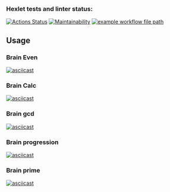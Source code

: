 ### Hexlet tests and linter status:
[![Actions Status](https://github.com/titanmen1/python-project-lvl1/workflows/hexlet-check/badge.svg)](https://github.com/titanmen1/python-project-lvl1/actions)
[![Maintainability](https://api.codeclimate.com/v1/badges/a99a88d28ad37a79dbf6/maintainability)](https://codeclimate.com/github/codeclimate/codeclimate/maintainability)
[![example workflow file path](https://github.com/titanmen1/python-project-lvl1/workflows/Linter/badge.svg)](https://github.com/titanmen1/python-project-lvl1/actions)
## Usage

### Brain Even
[![asciicast](https://asciinema.org/a/AuBM0909rYct8YG3zWPiegraB.svg)](https://asciinema.org/a/AuBM0909rYct8YG3zWPiegraB)

### Brain Calc
[![asciicast](https://asciinema.org/a/Q5UMQ6bR3X0WGZHsfnVT5gCQY.svg)](https://asciinema.org/a/Q5UMQ6bR3X0WGZHsfnVT5gCQY)

### Brain gcd
[![asciicast](https://asciinema.org/a/sQ6ffQNpughNXM8YFz829wLAC.svg)](https://asciinema.org/a/sQ6ffQNpughNXM8YFz829wLAC)

### Brain progression
[![asciicast](https://asciinema.org/a/k4n6ahXMGeROQNP3NqZ2HeOix.svg)](https://asciinema.org/a/k4n6ahXMGeROQNP3NqZ2HeOix)

### Brain prime
[![asciicast](https://asciinema.org/a/6zLtf7YMiEZS4S51ajrSYy5t7.svg)](https://asciinema.org/a/6zLtf7YMiEZS4S51ajrSYy5t7)
